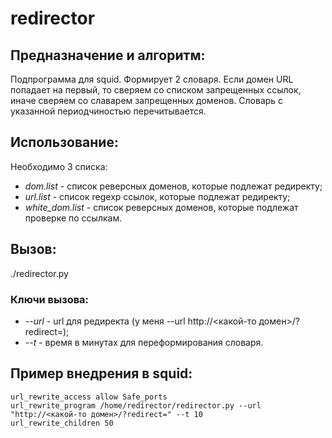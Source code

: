 # redirector

## Предназначение и алгоритм:

Подпрограмма для squid. Формирует 2 словаря. Если домен URL попадает на первый, то сверяем со списком запрещенных ссылок, иначе сверяем со славарем запрещенных доменов. Словарь с указанной периодчиностью перечитывается.

## Использование:

Необходимо 3 списка:
* *dom.list* - список реверсных доменов, которые подлежат редиректу;
* *url.list* - список regexp ссылок, которые подлежат редиректу;
* *white_dom.list* - список реверсных доменов, которые подлежат проверке по ссылкам.

## Вызов:

./redirector.py

### Ключи вызова:

* *--url* - url для редиректа (у меня --url http://<какой-то домен>/?redirect=);
* *--t* - время в минутах для переформирования словаря.

## Пример внедрения в squid:
```
url_rewrite_access allow Safe_ports
url_rewrite_program /home/redirector/redirector.py --url "http://<какой-то домен>/?redirect=" --t 10
url_rewrite_children 50
```
